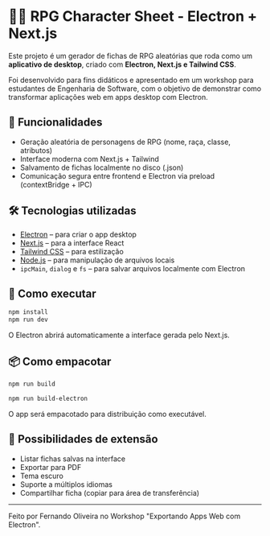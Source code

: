 # 🧙‍♂️ RPG Character Sheet - Electron + Next.js

Este projeto é um gerador de fichas de RPG aleatórias que roda como um **aplicativo de desktop**, criado com **Electron, Next.js e Tailwind CSS**.

Foi desenvolvido para fins didáticos e apresentado em um workshop para estudantes de Engenharia de Software, com o objetivo de demonstrar como transformar aplicações web em apps desktop com Electron.

## 🎯 Funcionalidades

- Geração aleatória de personagens de RPG (nome, raça, classe, atributos)
- Interface moderna com Next.js + Tailwind
- Salvamento de fichas localmente no disco (.json)
- Comunicação segura entre frontend e Electron via preload (contextBridge + IPC)

## 🛠️ Tecnologias utilizadas

- [Electron](https://www.electronjs.org/) – para criar o app desktop
- [Next.js](https://nextjs.org/) – para a interface React
- [Tailwind CSS](https://tailwindcss.com/) – para estilização
- [Node.js](https://nodejs.org/) – para manipulação de arquivos locais
- `ipcMain`, `dialog` e `fs` – para salvar arquivos localmente com Electron

## 🚀 Como executar

```bash
npm install
npm run dev
```

O Electron abrirá automaticamente a interface gerada pelo Next.js.

## 📦 Como empacotar

```bash
npm run build
```

```bash
npm run build-electron
```



O app será empacotado para distribuição como executável.

## 🧩 Possibilidades de extensão

- Listar fichas salvas na interface
- Exportar para PDF
- Tema escuro
- Suporte a múltiplos idiomas
- Compartilhar ficha (copiar para área de transferência)

---

Feito por Fernando Oliveira no Workshop "Exportando Apps Web com Electron".
